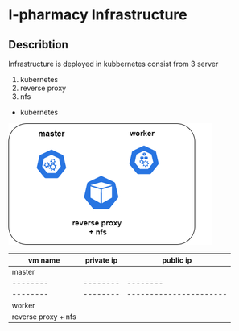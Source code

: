 # I-pharmacy Infrastructure
## Describtion
Infrastructure is deployed in kubbernetes consist from  3 server 
1. kubernetes
2. reverse proxy
3. nfs

* kubernetes

![k8s](https://github.com/sherifkhedr/I-pharmacy/blob/master/infrak8s.drawio.png)   

| vm name | private ip  | public ip |  
|--------|--------|---------------------|
| master |        |        |
|--------|--------|--------|------------|
|--------|--------|----------------------|
| worker |        |         |            |
| reverse proxy + nfs |      |           | 